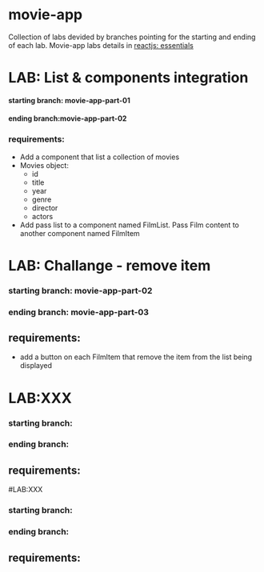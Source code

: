 # movie-app
Collection of labs devided by branches pointing for the starting and ending of each lab.
Movie-app labs details in [reactjs: essentials](https://github.com/reactjs-essentials/training-content)

# LAB: List & components integration
#### starting branch: movie-app-part-01
#### ending branch:movie-app-part-02
### requirements:
- Add a component that list a collection of movies
- Movies object:
  - id
  - title
  - year
  - genre
  - director
  - actors
- Add pass list to a component named FilmList. Pass Film content to another component named FilmItem
 
# LAB: Challange - remove item
### starting branch: movie-app-part-02
### ending branch: movie-app-part-03
## requirements:
- add a button on each FilmItem that remove the item from the list being displayed

#  LAB:XXX
### starting branch:
### ending branch:
## requirements:


#LAB:XXX
### starting branch:
### ending branch:
## requirements:

